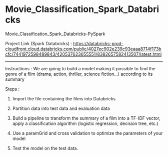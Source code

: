 # Movie_Classification_Spark_Databricks
Movie_Classification_Spark_Databricks-PySpark

Project Link (Spark Databricks) : 
https://databricks-prod-cloudfront.cloud.databricks.com/public/4027ec902e239c93eaaa8714f173bcfc/7441972598489843/420537623655551/8382657582413507/latest.html

---------------------------------
Instructions :
We are going to build a model making it possible to find the genre of a film (drama, action, thriller, science fiction...) according to its summary 

Steps :
1. Import the file containing the films into Databricks

2. Partition data into test data and evaluation data

3. Build a pipeline to transform the summary of a film into a TF-IDF vector, apply a classification algorithm (logistic regression, decision tree, etc.)

4. Use a paramGrid and cross validation to optimize the parameters of your model

5. Test the model on the test data.
